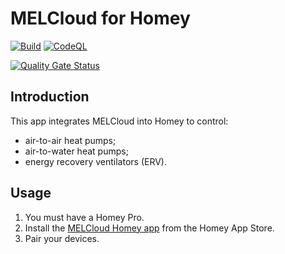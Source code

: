# MELCloud for Homey

[![Build](https://github.com/OlivierZal/com.melcloud/actions/workflows/build.yml/badge.svg)](https://github.com/OlivierZal/com.melcloud/actions/workflows/build.yml)
[![CodeQL](https://github.com/OlivierZal/com.melcloud/actions/workflows/github-code-scanning/codeql/badge.svg)](https://github.com/OlivierZal/com.melcloud/actions/workflows/github-code-scanning/codeql)

[![Quality Gate Status](https://sonarcloud.io/api/project_badges/measure?project=OlivierZal_com.melcloud&metric=alert_status)](https://sonarcloud.io/summary/new_code?id=OlivierZal_com.melcloud)

## Introduction

This app integrates MELCloud into Homey to control:

- air-to-air heat pumps;
- air-to-water heat pumps;
- energy recovery ventilators (ERV).

## Usage

1. You must have a Homey Pro.
2. Install the [MELCloud Homey app](https://homey.app/a/com.mecloud) from the Homey App Store.
3. Pair your devices.
